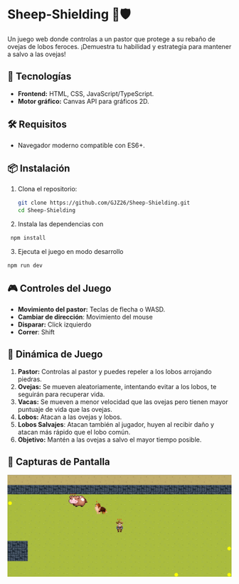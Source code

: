 # Sheep-Shielding 🐑🛡️

Un juego web donde controlas a un pastor que protege a su rebaño de ovejas de lobos feroces. ¡Demuestra tu habilidad y estrategia para mantener a salvo a las ovejas!

## 🚀 Tecnologías

- **Frontend:** HTML, CSS, JavaScript/TypeScript.
- **Motor gráfico:** Canvas API para gráficos 2D.

## 🛠️ Requisitos

- Navegador moderno compatible con ES6+.

## 📦 Instalación

1. Clona el repositorio:

   ```bash
   git clone https://github.com/GJZ26/Sheep-Shielding.git
   cd Sheep-Shielding
   ```

2. Instala las dependencias con

```bash
 npm install
```

3. Ejecuta el juego en modo desarrollo
```bash
npm run dev
```


## 🎮 Controles del Juego

- **Movimiento del pastor:** Teclas de flecha o WASD.
- **Cambiar de dirección**: Movimiento del mouse
- **Disparar:** Click izquierdo
- **Correr**: Shift

## 🐺 Dinámica de Juego

1. **Pastor:** Controlas al pastor y puedes repeler a los lobos arrojando piedras.
2. **Ovejas:** Se mueven aleatoriamente, intentando evitar a los lobos, te seguirán para recuperar vida.
3. **Vacas:** Se mueven a menor velocidad que las ovejas pero tienen mayor puntuaje de vida que las ovejas.
4. **Lobos:** Atacan a las ovejas y lobos.
5. **Lobos Salvajes**: Atacan también al jugador, huyen al recibir daño y atacan más rápido que el lobo común.
6. **Objetivo:** Mantén a las ovejas a salvo el mayor tiempo posible.


## 🎨 Capturas de Pantalla

![Capturas de Sheep Shielding](./src/assets/docs/image.png)
